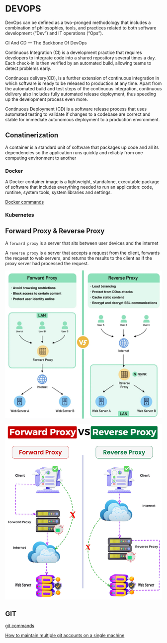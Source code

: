 # DEVOPS

DevOps can be defined as a two-pronged methodology that includes a combination of philosophies, tools, and practices related to both software development (“Dev”) and IT operations (“Ops”).

CI And CD — The Backbone Of DevOps

Continuous Integration (CI) is a development practice that requires developers to integrate code into a shared repository several times a day. Each check-in is then verified by an automated build, allowing teams to detect problems early.

Continuous delivery(CD), is a further extension of continuous integration in which software is ready to be released to production at any time. Apart from the automated build and test steps of the continuous integration, continuous delivery also includes fully automated release deployment, thus speeding up the development process even more.

Continuous Deployment (CD) is a software release process that uses automated testing to validate if changes to a codebase are correct and stable for immediate autonomous deployment to a production environment.

## Conatinerization

A container is a standard unit of software that packages up code and all its dependencies so the application runs quickly and reliably from one computing environment to another

### Docker

A Docker container image is a lightweight, standalone, executable package of software that includes everything needed to run an application: code, runtime, system tools, system libraries and settings.

[Docker commands](docker/README.md)

### Kubernetes

## Forward Proxy & Reverse Proxy

A `forward proxy` is a server that sits between user devices and the internet

A `reverse proxy` is a server that accepts a request from the client, forwards the request to web servers, and returns the results to the client as if the proxy server had processed the request.

![](images/proxy.png)

![](images/FW-Proxy-Vs-Reverse-Proxy.gif)

## GIT

[git commands](git/README.md)

[How to maintain multiple git accounts on a single machine](git/multiple_git_accounts.md)
